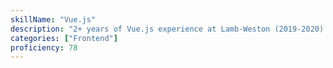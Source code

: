 ```yaml
---
skillName: "Vue.js"
description: "2+ years of Vue.js experience at Lamb-Weston (2019-2020). Component development, AEM integration, and reusable component architecture reducing development time by 40%."
categories: ["Frontend"]
proficiency: 78
---
```

